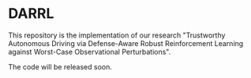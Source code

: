 # DARRL
This repository is the implementation of our research "Trustworthy Autonomous Driving via Defense-Aware Robust Reinforcement Learning against Worst-Case Observational Perturbations".

The code will be released soon.
